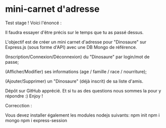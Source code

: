 # mini-carnet d'adresse

Test stage ! Voici l'énoncé :

Il faudra essayer d'être précis sur le temps que tu as passé dessus. 

L'objectif est de créer un mini carnet d'adresse pour "Dinosaure" sur Express.js (sous forme d'API) avec une DB Mongo de référence. 

(Inscription/Connexion/Déconnexion) du "Dinosaure" par login/mot de passe;

(Afficher/Modifier) ses informations (age / famille / race / nourriture);

(Ajouter/Supprimer) un "Dinosaure" (déjà inscrit) de sa liste d'amis.

Dépôt sur GitHub apprécié. Et si tu as des questions nous sommes la pour y répondre :) Enjoy !

Correcction :

Vous devez installer également les modules nodejs suivants:
npm init
npm i mongo
npm i express-session
